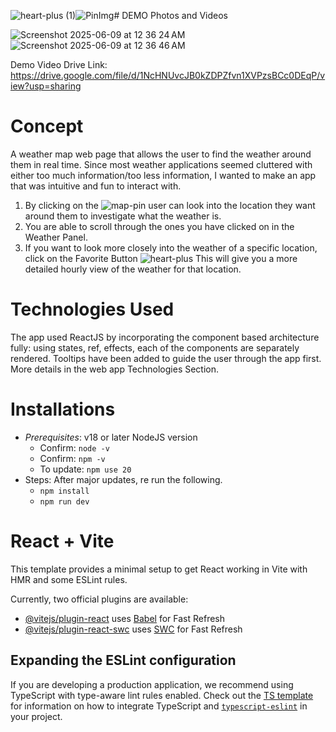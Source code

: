 ![heart-plus (1)](https://github.com/user-attachments/assets/c072461a-2226-4432-9cc3-8914a43b098b)![PinImg](https://github.com/user-attachments/assets/ea2a3912-da13-48d3-9ad2-f61b3179ca69)# DEMO Photos and Videos

![Screenshot 2025-06-09 at 12 36 24 AM](https://github.com/user-attachments/assets/2ec25f22-2ef5-4fe4-a82b-fc4b47f7fa00)
![Screenshot 2025-06-09 at 12 36 46 AM](https://github.com/user-attachments/assets/079bd547-8135-41b7-959b-8d2c2363df0d)

Demo Video Drive Link: https://drive.google.com/file/d/1NcHNUvcJB0kZDPZfvn1XVPzsBCc0DEqP/view?usp=sharing

# Concept

A weather map web page that allows the user to find the weather around them in real time. 
Since most weather applications seemed cluttered with either too much information/too less information, I wanted to make an app that was intuitive and fun to interact with. 
1. By clicking on the ![map-pin](https://github.com/user-attachments/assets/3eb78cac-08b1-454d-9930-81db57bcda9c)
user can look into the location they want around them to investigate what the weather is. 
2. You are able to scroll through the ones you have clicked on in the Weather Panel.
3. If you want to look more closely into the weather of a specific location, click on the Favorite Button ![heart-plus](https://github.com/user-attachments/assets/8c71288c-265b-4783-9c28-007b4754ada3)
This will give you a more detailed hourly view of the weather for that location. 

# Technologies Used

The app used ReactJS by incorporating the component based architecture fully: using states, ref, effects, each of the components are separately rendered. 
Tooltips have been added to guide the user through the app first. More details in the web app Technologies Section.


# Installations

* *Prerequisites*: v18 or later NodeJS version
  * Confirm: ```node -v```
  * Confirm: ```npm -v ```
  * To update: ```npm use 20```
* Steps: After major updates, re run the following.
  * ```npm install```
  * ```npm run dev``` 


# React + Vite

This template provides a minimal setup to get React working in Vite with HMR and some ESLint rules.

Currently, two official plugins are available:

- [@vitejs/plugin-react](https://github.com/vitejs/vite-plugin-react/blob/main/packages/plugin-react) uses [Babel](https://babeljs.io/) for Fast Refresh
- [@vitejs/plugin-react-swc](https://github.com/vitejs/vite-plugin-react/blob/main/packages/plugin-react-swc) uses [SWC](https://swc.rs/) for Fast Refresh

## Expanding the ESLint configuration

If you are developing a production application, we recommend using TypeScript with type-aware lint rules enabled. Check out the [TS template](https://github.com/vitejs/vite/tree/main/packages/create-vite/template-react-ts) for information on how to integrate TypeScript and [`typescript-eslint`](https://typescript-eslint.io) in your project.


